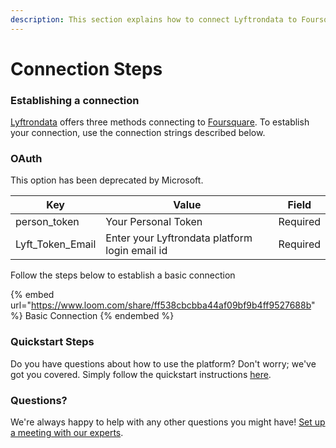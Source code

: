 ```yaml
---
description: This section explains how to connect Lyftrondata to Foursquare.
---
```


# Connection Steps

### Establishing a connection

[Lyftrondata](https://www.lyftrondata.com) offers three methods connecting to [Foursquare](https://www.lyftrondata.com/integration/marketing-analytics/foursquare/). To establish your connection, use the connection strings described below.

### OAuth

This option has been deprecated by Microsoft.

| Key                | Value                                          | Field    |
| ------------------ | ---------------------------------------------- | -------- |
| person\_token      | Your Personal Token                            | Required |
| Lyft\_Token\_Email | Enter your Lyftrondata platform login email id | Required |

Follow the steps below to establish a basic connection

{% embed url="https://www.loom.com/share/ff538cbcbba44af09bf9b4ff9527688b" %}
Basic Connection
{% endembed %}

### Quickstart Steps

Do you have questions about how to use the platform? Don't worry; we've got you covered. Simply follow the quickstart instructions [here](../../../quickstart-steps.md).

### Questions? <a href="#questions" id="questions"></a>

We're always happy to help with any other questions you might have! [Set up a meeting with our experts](https://www.lyftrondata.com/book-a-meeting/).
